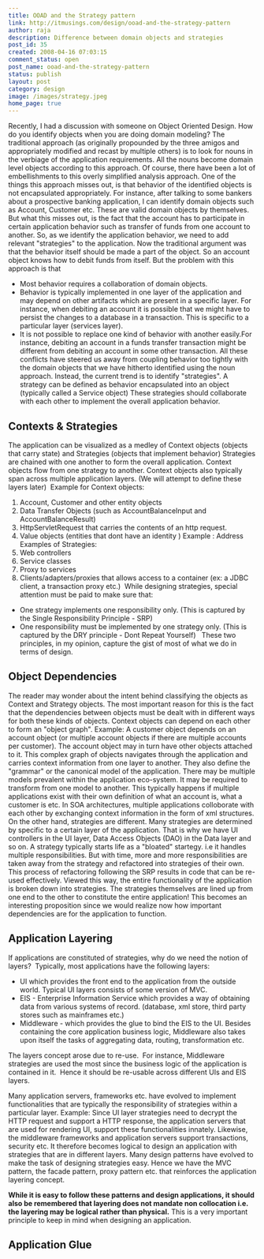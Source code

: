 ```yaml
---
title: OOAD and the Strategy pattern
link: http://itmusings.com/design/ooad-and-the-strategy-pattern
author: raja
description: Difference between domain objects and strategies
post_id: 35
created: 2008-04-16 07:03:15
comment_status: open
post_name: ooad-and-the-strategy-pattern
status: publish
layout: post
category: design
image: /images/strategy.jpeg
home_page: true
---
```



Recently, I had a discussion with someone on Object Oriented Design. How do you identify objects when you are doing domain modeling? The traditional approach (as originally propounded by the three amigos and appropriately modified and recast by multiple others) is to look for nouns in the verbiage of the application requirements.  All the nouns become domain level objects according to this approach. Of course, there have been a lot of embellishments to this overly simplified analysis approach. One of the things this approach misses out, is that behavior of the identified objects is not encapsulated appropriately. For instance, after talking to some bankers about a prospective banking application, I can identify domain objects such as Account, Customer etc. These are valid domain objects by themselves. But what this misses out, is the fact that the account has to participate in certain application behavior such as transfer of funds from one account to another. So, as we identify the application behavior, we need to add relevant "strategies" to the application. Now the traditional argument was that the behavior itself should be made a part of the object. So an account object knows how to debit funds from itself. But the problem with this approach is that 

  * Most behavior requires a collaboration of domain objects.
  * Behavior is typically implemented in one layer of the application and may depend on other artifacts which are present in a specific layer. For instance, when debiting an account it is possible that we might have to persist the changes to a database in a transaction. This is specific to a particular layer (services layer).
  * It is not possible to replace one kind of behavior with another easily.For instance, debiting an account in a funds transfer transaction might be different from debiting an account in some other transaction.
All these conflicts have steered us away from coupling behavior too tightly with the domain objects that we have hitherto identified using the noun approach. Instead, the current trend is to identify "strategies". A strategy can be defined as behavior encapsulated into an object (typically called a Service object) These strategies should collaborate with each other to implement the overall application behavior. 

## Contexts & Strategies

The application can be visualized as a medley of Context objects (objects that carry state) and Strategies (objects that implement behavior) Strategies are chained with one another to form the overall application. Context objects flow from one strategy to another. Context objects also typically span across multiple application layers. (We will attempt to define these layers later)  Example for Context objects: 

  1. Account, Customer and other entity objects
  2. Data Transfer Objects (such as AccountBalanceInput and AccountBalanceResult)
  3. HttpServletRequest that carries the contents of an http request.
  4. Value objects (entities that dont have an identity ) Example : Address
Examples of Strategies: 
  1. Web controllers
  2. Service classes
  3. Proxy to services
  4. Clients/adapters/proxies that allows access to a container (ex: a JDBC client, a transaction proxy etc.) 
While designing strategies, special attention must be paid to make sure that:   
  * One strategy implements one responsibility only. (This is captured by the Single Responsibility Principle - SRP)
  * One responsibility must be implemented by one strategy only. (This is captured by the DRY principle - Dont Repeat Yourself)
  These two principles, in my opinion, capture the gist of most of what we do in terms of design.  

## Object Dependencies

The reader may wonder about the intent behind classifying the objects as Context and Strategy objects. The most important reason for this is the fact that the dependencies between objects must be dealt with in different ways for both these kinds of objects. Context objects can depend on each other to form an "object graph". Example: A customer object depends on an account object (or multiple account objects if there are multiple accounts per customer). The account object may in turn have other objects attached to it. This complex graph of objects navigates through the application and carries context information from one layer to another. They also define the "grammar" or the canonical model of the application. There may be multiple models prevalent within the application eco-system. It may be required to transform from one model to another. This typically happens if multiple applications exist with their own definition of what an account is, what a customer is etc. In SOA architectures, multiple applications colloborate with each other by exchanging context information in the form of xml structures. On the other hand, strategies are different. Many strategies are determined by specific to a certain layer of the application. That is why we have UI controllers in the UI layer, Data Access Objects (DAO) in the Data layer and so on. A strategy typically starts life as a "bloated" startegy. i.e it handles multiple responsibilities. But with time, more and more responsibilities are taken away from the strategy and refactored into strategies of their own. This process of refactoring following the SRP results in code that can be re-used effectively. Viewed this way, the entire functionality of the application is broken down into strategies. The strategies themselves are lined up from one end to the other to constitute the entire application! This becomes an interesting proposition since we would realize now how important dependencies are for the application to function.  

## Application Layering

If applications are constituted of strategies, why do we need the notion of layers?  Typically, most applications have the following layers:   

  * UI which provides the front end to the application from the outside world. Typical UI layers consists of some version of MVC. 
  * EIS - Enterprise Information Service which provides a way of obtaining data from various systems of record. (database, xml store, third party stores such as mainframes etc.)
  * Middleware - which provides the glue to bind the EIS to the UI. Besides containing the core application business logic, Middleware also takes upon itself the tasks of aggregating data, routing, transformation etc.

The layers concept arose due to re-use.  For instance, Middleware strategies are used the most since the business logic of the application is contained in it.  Hence it should be re-usable across different UIs and EIS layers. 

Many application servers, frameworks etc. have evolved to implement functionalities that are typically the responsibility of strategies within a particular layer. Example: Since UI layer strategies need to decrypt the HTTP request and support a HTTP response, the application servers that are used for rendering UI, support these functionalities innately. Likewise, the middleware frameworks and application servers support transactions, security etc. It therefore becomes logical to design an application with strategies that are in different layers. Many design patterns have evolved to make the task of designing strategies easy. Hence we have the MVC pattern, the facade pattern, proxy pattern etc. that reinforces the application layering concept. 

**While it is easy to follow these patterns and design applications, it should also be remembered that layering does not mandate non collocation i.e. the layering may be logical rather than physical.** This is a very important principle to keep in mind when designing an application. 

## Application Glue
